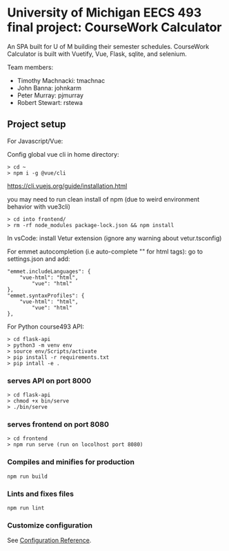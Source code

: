# University of Michigan EECS 493 final project: CourseWork Calculator
An SPA built for U of M building their semester schedules. CourseWork 
Calculator is built with Vuetify, Vue, Flask, sqlite, and selenium.

Team members:
- Timothy Machnacki: tmachnac
- John Banna: johnkarm
- Peter Murray: pjmurray
- Robert Stewart: rstewa

## Project setup
For Javascript/Vue:

Config global vue cli in home directory:
```
> cd ~
> npm i -g @vue/cli
```
https://cli.vuejs.org/guide/installation.html

you may need to run clean install of npm (due to weird environment behavior with vue3cli)
```
> cd into frontend/
> rm -rf node_modules package-lock.json && npm install
```

In vsCode:
install Vetur extension (ignore any warning about vetur.tsconfig)

For emmet autocompletion (i.e auto-complete "</tag>" for html tags):
go to settings.json and add:
```
"emmet.includeLanguages": {
    "vue-html": "html",
        "vue": "html"
},
"emmet.syntaxProfiles": {
    "vue-html": "html",
        "vue": "html"
},
```

For Python course493 API:
```
> cd flask-api
> python3 -m venv env
> source env/Scripts/activate
> pip install -r requirements.txt
> pip intall -e .
```

### serves API on port 8000
```
> cd flask-api
> chmod +x bin/serve
> ./bin/serve
```

### serves frontend on port 8080
```
> cd frontend
> npm run serve (run on locolhost port 8080)
```

### Compiles and minifies for production
```
npm run build
```

### Lints and fixes files
```
npm run lint
```

### Customize configuration
See [Configuration Reference](https://cli.vuejs.org/config/).
